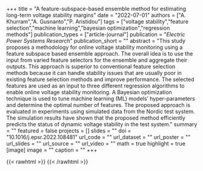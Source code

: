 +++
title = "A feature-subspace-based ensemble method for estimating long-term voltage stability margins"
date = "2022-07-01"
authors = ["A. Khurram","A. Gusnanto","P. Aristidou"]
tags = ["voltage stability","feature selection","machine learning","bayesian optimization","regression methods"]
publication_types = ["article-journal"]
publication = "_Electric Power Systems Research_"
publication_short = ""
abstract = "This study proposes a methodology for online voltage stability monitoring using a feature subspace based ensemble approach. The overall idea is to use the input from varied feature selectors for the ensemble and aggregate their outputs. This approach is superior to conventional feature selection methods because it can handle stability issues that are usually poor in existing feature selection methods and improve performance. The selected features are used as an input to three different regression algorithms to enable online voltage stability monitoring. A Bayesian optimization technique is used to tune machine learning (ML) models’ hyper-parameters and determine the optimal number of features. The proposed approach is evaluated in experiments using simulated data from the Nordic test system. The simulation results have shown that the proposed method efficiently predicts the status of dynamic voltage stability in the test system."
summary = ""
featured = false
projects = []
slides = ""
doi = "10.1016/j.epsr.2022.108481"
url_code = ""
url_dataset = ""
url_poster = ""
url_slides = ""
url_source = ""
url_video = ""
math = true
highlight = true
[image]
image = ""
caption = ""
+++

{{< rawhtml >}}
<a href="https://plu.mx/plum/a/?doi=10.1016/j.epsr.2022.108481" class="plumx-details"></a>
{{< /rawhtml >}}
